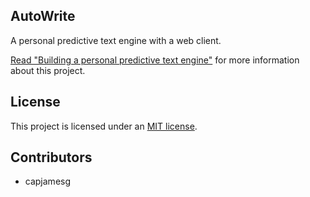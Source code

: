 ## AutoWrite

A personal predictive text engine with a web client.

[Read "Building a personal predictive text engine"](https://jamesg.blog/2023/12/15/autowrite/) for more information about this project.

## License

This project is licensed under an [MIT license](LICENSE).

## Contributors

- capjamesg
